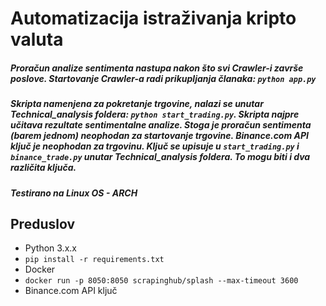 # Automatizacija istraživanja kripto valuta

##### Proračun analize sentimenta nastupa nakon što svi Crawler-i završe poslove. Startovanje Crawler-a radi prikupljanja članaka: `python app.py`
  

##### Skripta namenjena za pokretanje trgovine, nalazi se unutar Technical_analysis foldera: `python start_trading.py`. Skripta najpre učitava rezultate sentimentalne analize. Stoga je proračun sentimenta (barem jednom) neophodan za startovanje trgovine. Binance.com API ključ je neophodan za trgovinu. Ključ se upisuje u `start_trading.py` i `binance_trade.py` unutar Technical_analysis foldera. To mogu biti i dva različita ključa.

##### Testirano na Linux OS - ARCH

## Preduslov

- Python 3.x.x
- `pip install -r requirements.txt`
- Docker
- `docker run -p 8050:8050 scrapinghub/splash --max-timeout 3600`
- Binance.com API ključ
